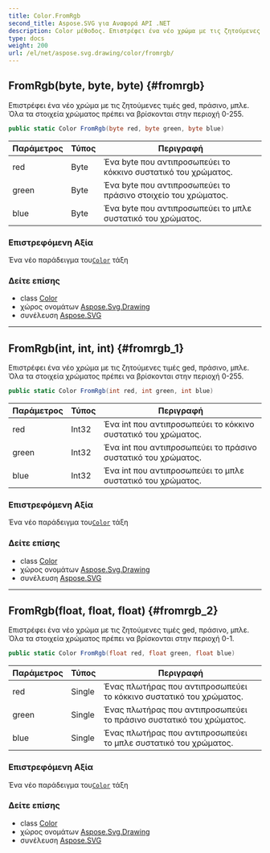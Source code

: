 ```yaml
---
title: Color.FromRgb
second_title: Aspose.SVG για Αναφορά API .NET
description: Color μέθοδος. Επιστρέφει ένα νέο χρώμα με τις ζητούμενες τιμές ged πράσινο μπλε. Όλα τα στοιχεία χρώματος πρέπει να βρίσκονται στην περιοχή 0255.
type: docs
weight: 200
url: /el/net/aspose.svg.drawing/color/fromrgb/
---
```

## FromRgb(byte, byte, byte) {#fromrgb}

Επιστρέφει ένα νέο χρώμα με τις ζητούμενες τιμές ged, πράσινο, μπλε. Όλα τα στοιχεία χρώματος πρέπει να βρίσκονται στην περιοχή 0-255.

```csharp
public static Color FromRgb(byte red, byte green, byte blue)
```

| Παράμετρος | Τύπος | Περιγραφή |
| --- | --- | --- |
| red | Byte | Ένα byte που αντιπροσωπεύει το κόκκινο συστατικό του χρώματος. |
| green | Byte | Ένα byte που αντιπροσωπεύει το πράσινο στοιχείο του χρώματος. |
| blue | Byte | Ένα byte που αντιπροσωπεύει το μπλε συστατικό του χρώματος. |

### Επιστρεφόμενη Αξία

Ένα νέο παράδειγμα του[`Color`](../) τάξη

### Δείτε επίσης

* class [Color](../)
* χώρος ονομάτων [Aspose.Svg.Drawing](../../color/)
* συνέλευση [Aspose.SVG](../../../)

---

## FromRgb(int, int, int) {#fromrgb_1}

Επιστρέφει ένα νέο χρώμα με τις ζητούμενες τιμές ged, πράσινο, μπλε. Όλα τα στοιχεία χρώματος πρέπει να βρίσκονται στην περιοχή 0-255.

```csharp
public static Color FromRgb(int red, int green, int blue)
```

| Παράμετρος | Τύπος | Περιγραφή |
| --- | --- | --- |
| red | Int32 | Ένα int που αντιπροσωπεύει το κόκκινο συστατικό του χρώματος. |
| green | Int32 | Ένα int που αντιπροσωπεύει το πράσινο συστατικό του χρώματος. |
| blue | Int32 | Ένα int που αντιπροσωπεύει το μπλε συστατικό του χρώματος. |

### Επιστρεφόμενη Αξία

Ένα νέο παράδειγμα του[`Color`](../) τάξη

### Δείτε επίσης

* class [Color](../)
* χώρος ονομάτων [Aspose.Svg.Drawing](../../color/)
* συνέλευση [Aspose.SVG](../../../)

---

## FromRgb(float, float, float) {#fromrgb_2}

Επιστρέφει ένα νέο χρώμα με τις ζητούμενες τιμές ged, πράσινο, μπλε. Όλα τα στοιχεία χρώματος πρέπει να βρίσκονται στην περιοχή 0-1.

```csharp
public static Color FromRgb(float red, float green, float blue)
```

| Παράμετρος | Τύπος | Περιγραφή |
| --- | --- | --- |
| red | Single | Ένας πλωτήρας που αντιπροσωπεύει το κόκκινο συστατικό του χρώματος. |
| green | Single | Ένας πλωτήρας που αντιπροσωπεύει το πράσινο συστατικό του χρώματος. |
| blue | Single | Ένας πλωτήρας που αντιπροσωπεύει το μπλε συστατικό του χρώματος. |

### Επιστρεφόμενη Αξία

Ένα νέο παράδειγμα του[`Color`](../) τάξη

### Δείτε επίσης

* class [Color](../)
* χώρος ονομάτων [Aspose.Svg.Drawing](../../color/)
* συνέλευση [Aspose.SVG](../../../)


